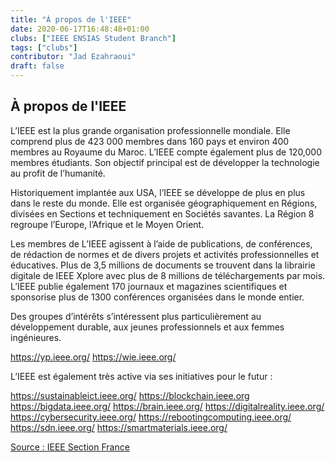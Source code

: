 ```yaml
---
title: "À propos de l'IEEE"
date: 2020-06-17T16:48:48+01:00
clubs: ["IEEE ENSIAS Student Branch"]
tags: ["clubs"]
contributor: "Jad Ezahraoui"
draft: false
---
```


## À propos de l'IEEE

L’IEEE est la plus grande organisation professionnelle mondiale. Elle comprend plus de 423 000 membres dans 160 pays et environ 400 membres au Royaume du Maroc.  L’IEEE compte également plus de 120,000 membres étudiants. Son objectif principal est de développer la technologie au profit de l’humanité. 

Historiquement implantée aux USA, l’IEEE se développe de plus en plus dans le reste du monde. Elle est organisée géographiquement en Régions, divisées en Sections et techniquement en Sociétés savantes. La Région 8 regroupe l’Europe, l’Afrique et le Moyen Orient.

Les membres de L’IEEE agissent à l’aide de publications, de conférences, de rédaction de normes et de divers projets et activités professionnelles et éducatives. Plus de 3,5 millions de documents se trouvent dans la librairie digitale de IEEE Xplore avec plus de 8 millions de téléchargements par mois. L’IEEE publie également 170 journaux et magazines scientifiques et sponsorise plus de 1300 conférences organisées dans le monde entier.

Des groupes d’intérêts s’intéressent plus particulièrement au développement durable, aux jeunes professionnels et aux femmes ingénieures.

https://yp.ieee.org/
https://wie.ieee.org/

 L’IEEE est également très active via ses initiatives pour le futur :

https://sustainableict.ieee.org/
https://blockchain.ieee.org
https://bigdata.ieee.org/
https://brain.ieee.org/
https://digitalreality.ieee.org/
https://cybersecurity.ieee.org/
https://rebootingcomputing.ieee.org/
https://sdn.ieee.org/
https://smartmaterials.ieee.org/

[Source : IEEE Section France](https://ieeefrance.org/a-propos-de-ieee/)

